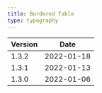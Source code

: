 ```yaml
---
title: Bordered Table
type: typography
---
```


<table class="bordered">
  <thead>
    <tr>
      <th>Version</th>
      <th>Date</th>
    </tr>
  </thead>
  <tbody>
    <tr>
      <td>1.3.2</td>
      <td>2022-01-18</td>
    </tr>
    <tr>
      <td>1.3.1</td>
      <td>2022-01-13</td>
    </tr>
    <tr>
      <td>1.3.0</td>
      <td>2022-01-06</td>
    </tr>
  </tbody>
</table>
